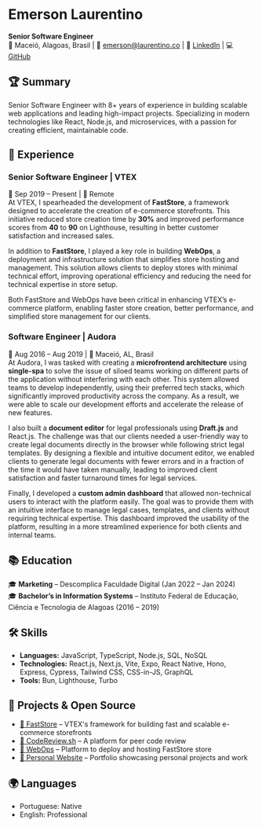 # Emerson Laurentino  
**Senior Software Engineer**  
📍 Maceió, Alagoas, Brasil | 📧 emerson@laurentino.co | 🔗 [LinkedIn](https://linkedin.com/in/emersonlaurentino) | 💻 [GitHub](https://github.com/emersonlaurentino)  

## 🏆 Summary  
Senior Software Engineer with 8+ years of experience in building scalable web applications and leading high-impact projects. Specializing in modern technologies like React, Node.js, and microservices, with a passion for creating efficient, maintainable code.  

## 💼 Experience  

### **Senior Software Engineer | VTEX**  
📅 Sep 2019 – Present | 📍 Remote  
At VTEX, I spearheaded the development of **FastStore**, a framework designed to accelerate the creation of e-commerce storefronts. This initiative reduced store creation time by **30%** and improved performance scores from **40** to **90** on Lighthouse, resulting in better customer satisfaction and increased sales.

In addition to **FastStore**, I played a key role in building **WebOps**, a deployment and infrastructure solution that simplifies store hosting and management. This solution allows clients to deploy stores with minimal technical effort, improving operational efficiency and reducing the need for technical expertise in store setup.

Both FastStore and WebOps have been critical in enhancing VTEX’s e-commerce platform, enabling faster store creation, better performance, and simplified store management for our clients.

### **Software Engineer | Audora**  
📅 Aug 2016 – Aug 2019 | 📍 Maceió, AL, Brasil  
At Audora, I was tasked with creating a **microfrontend architecture** using **single-spa** to solve the issue of siloed teams working on different parts of the application without interfering with each other. This system allowed teams to develop independently, using their preferred tech stacks, which significantly improved productivity across the company. As a result, we were able to scale our development efforts and accelerate the release of new features.

I also built a **document editor** for legal professionals using **Draft.js** and React.js. The challenge was that our clients needed a user-friendly way to create legal documents directly in the browser while following strict legal templates. By designing a flexible and intuitive document editor, we enabled clients to generate legal documents with fewer errors and in a fraction of the time it would have taken manually, leading to improved client satisfaction and faster turnaround times for legal services.

Finally, I developed a **custom admin dashboard** that allowed non-technical users to interact with the platform easily. The goal was to provide them with an intuitive interface to manage legal cases, templates, and clients without requiring technical expertise. This dashboard improved the usability of the platform, resulting in a more streamlined experience for both clients and internal teams.  

## 📚 Education  
🎓 **Marketing** – Descomplica Faculdade Digital (Jan 2022 – Jan 2024)  
🎓 **Bachelor’s in Information Systems** – Instituto Federal de Educação, Ciência e Tecnologia de Alagoas (2016 – 2019)  

## 🛠️ Skills  
- **Languages:** JavaScript, TypeScript, Node.js, SQL, NoSQL  
- **Technologies:** React.js, Next.js, Vite, Expo, React Native, Hono, Express, Cypress, Tailwind CSS, CSS-in-JS, GraphQL  
- **Tools:** Bun, Lighthouse, Turbo  

## 🔗 Projects & Open Source  
- [📌 FastStore](https://github.com/vtex/faststore) – VTEX's framework for building fast and scalable e-commerce storefronts  
- [📌 CodeReview.sh](https://codereview.sh/) – A platform for peer code review  
- [📌 WebOps](https://developers.vtex.com/docs/guides/faststore/1-onboarding-dashboard) – Platform to deploy and hosting FastStore store
- [📌 Personal Website](https://laurentino.co/) – Portfolio showcasing personal projects and work  

## 🌍 Languages  
- Portuguese: Native  
- English: Professional
